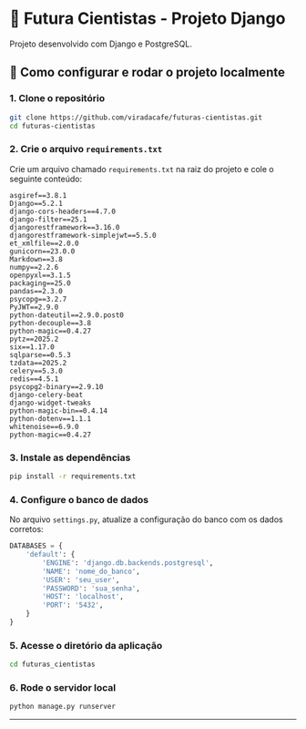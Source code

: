 
# 🧪 Futura Cientistas - Projeto Django

Projeto desenvolvido com Django e PostgreSQL.

## 🚀 Como configurar e rodar o projeto localmente

### 1. Clone o repositório

```bash
git clone https://github.com/viradacafe/futuras-cientistas.git
cd futuras-cientistas
```

### 2. Crie o arquivo `requirements.txt`

Crie um arquivo chamado `requirements.txt` na raiz do projeto e cole o seguinte conteúdo:

```
asgiref==3.8.1
Django==5.2.1
django-cors-headers==4.7.0
django-filter==25.1
djangorestframework==3.16.0
djangorestframework-simplejwt==5.5.0
et_xmlfile==2.0.0
gunicorn==23.0.0
Markdown==3.8
numpy==2.2.6
openpyxl==3.1.5
packaging==25.0
pandas==2.3.0
psycopg==3.2.7
PyJWT==2.9.0
python-dateutil==2.9.0.post0
python-decouple==3.8
python-magic==0.4.27
pytz==2025.2
six==1.17.0
sqlparse==0.5.3
tzdata==2025.2
celery==5.3.0
redis==4.5.1
psycopg2-binary==2.9.10
django-celery-beat
django-widget-tweaks
python-magic-bin==0.4.14
python-dotenv==1.1.1
whitenoise==6.9.0
python-magic==0.4.27

```

### 3. Instale as dependências

```bash
pip install -r requirements.txt
```

### 4. Configure o banco de dados

No arquivo `settings.py`, atualize a configuração do banco com os dados corretos:

```python
DATABASES = {
    'default': {
        'ENGINE': 'django.db.backends.postgresql',
        'NAME': 'nome_do_banco',
        'USER': 'seu_user',
        'PASSWORD': 'sua_senha',
        'HOST': 'localhost',
        'PORT': '5432',
    }
}
```

### 5. Acesse o diretório da aplicação

```bash
cd futuras_cientistas
```

### 6. Rode o servidor local

```bash
python manage.py runserver
```

---

